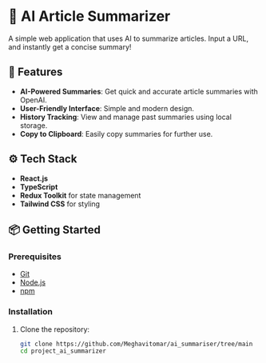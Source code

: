 # 📝 AI Article Summarizer

A simple web application that uses AI to summarize articles. Input a URL, and instantly get a concise summary!

## 🚀 Features

- **AI-Powered Summaries**: Get quick and accurate article summaries with OpenAI.
- **User-Friendly Interface**: Simple and modern design.
- **History Tracking**: View and manage past summaries using local storage.
- **Copy to Clipboard**: Easily copy summaries for further use.

## ⚙️ Tech Stack

- **React.js**
- **TypeScript**
- **Redux Toolkit** for state management
- **Tailwind CSS** for styling

## 📦 Getting Started

### Prerequisites

- [Git](https://git-scm.com/)
- [Node.js](https://nodejs.org/)
- [npm](https://www.npmjs.com/)

### Installation

1. Clone the repository:

   ```bash
   git clone https://github.com/Meghavitomar/ai_summariser/tree/main
   cd project_ai_summarizer
